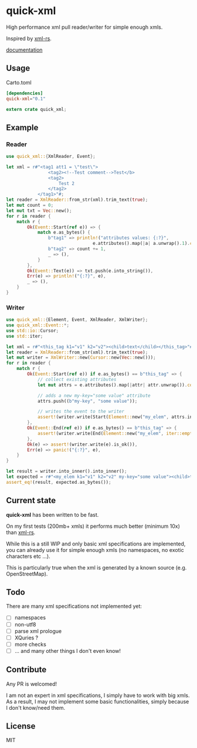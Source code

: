 # quick-xml

High performance xml pull reader/writer for simple enough xmls.

Inspired by [xml-rs](https://github.com/netvl/xml-rs).

[documentation](http://tafia.github.io/quick-xml/quick_xml/index.html)

## Usage

Carto.toml
```toml
[dependencies]
quick-xml="0.1"
```

``` rust
extern crate quick_xml;
```

## Example

### Reader

```rust
use quick_xml::{XmlReader, Event};

let xml = r#"<tag1 att1 = \"test\">
                <tag2><!--Test comment-->Test</b>
                <tag2>
                    Test 2
                </tag2>
            </tag1>"#;
let reader = XmlReader::from_str(xml).trim_text(true);
let mut count = 0;
let mut txt = Vec::new();
for r in reader {
    match r {
        Ok(Event::Start(ref e)) => {
            match e.as_bytes() {
                b"tag1" => println!("attributes values: {:?}", 
                                 e.attributes().map(|a| a.unwrap().1).collect::<Vec<_>>()),
                b"tag2" => count += 1,
                _ => (),
            }
        },
        Ok(Event::Text(e)) => txt.push(e.into_string()),
        Err(e) => println!("{:?}", e),
        _ => (),
    }
}
```

### Writer

```rust
use quick_xml::{Element, Event, XmlReader, XmlWriter};
use quick_xml::Event::*;
use std::io::Cursor;
use std::iter;

let xml = r#"<this_tag k1="v1" k2="v2"><child>text</child></this_tag>"#;
let reader = XmlReader::from_str(xml).trim_text(true);
let mut writer = XmlWriter::new(Cursor::new(Vec::new()));
for r in reader {
    match r {
        Ok(Event::Start(ref e)) if e.as_bytes() == b"this_tag" => {
            // collect existing attributes
            let mut attrs = e.attributes().map(|attr| attr.unwrap()).collect::<Vec<_>>();

            // adds a new my-key="some value" attribute
            attrs.push((b"my-key", "some value"));

            // writes the event to the writer
            assert!(writer.write(Start(Element::new("my_elem", attrs.into_iter()))).is_ok());
        },
        Ok(Event::End(ref e)) if e.as_bytes() == b"this_tag" => {
            assert!(writer.write(End(Element::new("my_elem", iter::empty::<(&str, &str)>()))).is_ok());
        },
        Ok(e) => assert!(writer.write(e).is_ok()),
        Err(e) => panic!("{:?}", e),
    }
}

let result = writer.into_inner().into_inner();
let expected = r#"<my_elem k1="v1" k2="v2" my-key="some value"><child>text</child></my_elem>"#;
assert_eq!(result, expected.as_bytes());
```

## Current state

**quick-xml** has been written to be fast.

On my first tests (200mb+ xmls) it performs much better (minimum 10x)
 than [xml-rs](https://github.com/netvl/xml-rs).

While this is a still WIP and only basic xml specifications are implemented, 
you can already use it for simple enough xmls (no namespaces, no exotic 
characters etc ...).

This is particularly true when the xml is generated by a known source (e.g. OpenStreetMap).

## Todo

There are many xml specifications not implemented yet:
- [ ] namespaces
- [ ] non-utf8
- [ ] parse xml prologue
- [ ] XQuries ?
- [ ] more checks
- [ ] ... and many other things I don't even know!

## Contribute

Any PR is welcomed!

I am not an expert in xml specifications, I simply have to work with big xmls. As a result, 
I may not implement some basic functionalities, simply because I don't know/need them.

## License

MIT
